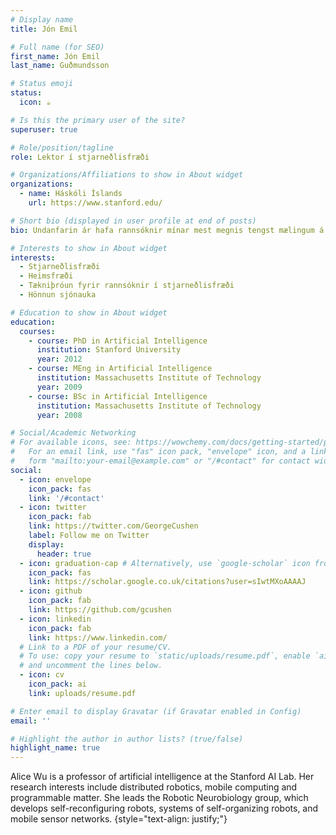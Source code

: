 ```yaml
---
# Display name
title: Jón Emil

# Full name (for SEO)
first_name: Jón Emil
last_name: Guðmundsson

# Status emoji
status:
  icon: ☕️

# Is this the primary user of the site?
superuser: true

# Role/position/tagline
role: Lektor í stjarneðlisfræði

# Organizations/Affiliations to show in About widget
organizations:
  - name: Háskóli Íslands
    url: https://www.stanford.edu/

# Short bio (displayed in user profile at end of posts)
bio: Undanfarin ár hafa rannsóknir mínar mest megnis tengst mælingum á örbylgjukliðnum --- elsta ljósinu í alheiminum. Ég vinn líka við að þróa að  

# Interests to show in About widget
interests:
  - Stjarneðlisfræði 
  - Heimsfræði
  - Tækniþróun fyrir rannsóknir í stjarneðlisfræði
  - Hönnun sjónauka

# Education to show in About widget
education:
  courses:
    - course: PhD in Artificial Intelligence
      institution: Stanford University
      year: 2012
    - course: MEng in Artificial Intelligence
      institution: Massachusetts Institute of Technology
      year: 2009
    - course: BSc in Artificial Intelligence
      institution: Massachusetts Institute of Technology
      year: 2008

# Social/Academic Networking
# For available icons, see: https://wowchemy.com/docs/getting-started/page-builder/#icons
#   For an email link, use "fas" icon pack, "envelope" icon, and a link in the
#   form "mailto:your-email@example.com" or "/#contact" for contact widget.
social:
  - icon: envelope
    icon_pack: fas
    link: '/#contact'
  - icon: twitter
    icon_pack: fab
    link: https://twitter.com/GeorgeCushen
    label: Follow me on Twitter
    display:
      header: true
  - icon: graduation-cap # Alternatively, use `google-scholar` icon from `ai` icon pack
    icon_pack: fas
    link: https://scholar.google.co.uk/citations?user=sIwtMXoAAAAJ
  - icon: github
    icon_pack: fab
    link: https://github.com/gcushen
  - icon: linkedin
    icon_pack: fab
    link: https://www.linkedin.com/
  # Link to a PDF of your resume/CV.
  # To use: copy your resume to `static/uploads/resume.pdf`, enable `ai` icons in `params.yaml`,
  # and uncomment the lines below.
  - icon: cv
    icon_pack: ai
    link: uploads/resume.pdf

# Enter email to display Gravatar (if Gravatar enabled in Config)
email: ''

# Highlight the author in author lists? (true/false)
highlight_name: true
---
```


Alice Wu is a professor of artificial intelligence at the Stanford AI Lab. Her research interests include distributed robotics, mobile computing and programmable matter. She leads the Robotic Neurobiology group, which develops self-reconfiguring robots, systems of self-organizing robots, and mobile sensor networks.
{style="text-align: justify;"}
